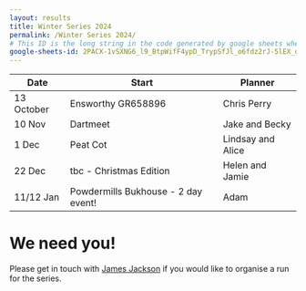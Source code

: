 ```yaml
---
layout: results
title: Winter Series 2024
permalink: /Winter Series 2024/
# This ID is the long string in the code generated by google sheets when you select File->Publish to web.
google-sheets-id: 2PACX-1vSXNG6_l9_BtpWifF4ypD_TrypSfJl_o6fdz2rJ-5lEX_onGgK5X9-Ogy2laXsUJnjB1oTzm_Z0zWts
--- 
```


| Date        | Start                      | Planner                        |
| -----       | -----                      | -------                        |
| 13 October   | Ensworthy GR658896 | Chris Perry                    |
| 10 Nov | Dartmeet | Jake and Becky |
| 1 Dec | Peat Cot | Lindsay and Alice |
| 22 Dec | tbc - Christmas Edition | Helen and Jamie |
| 11/12 Jan | Powdermills Bukhouse - 2 day event!  | Adam |
 
# We need you!
Please get in touch with [James Jackson](mailto:jim7205319@gmail.com) if you would like to organise a run for the series.
